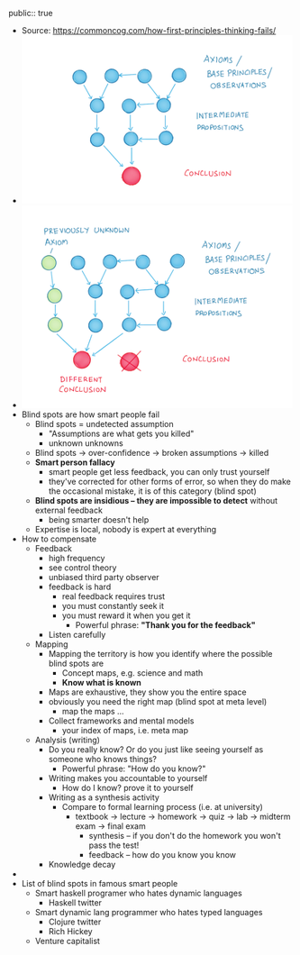 public:: true

- Source: https://commoncog.com/how-first-principles-thinking-fails/
- ![image.png](../assets/image_1689514053177_0.png)
- ![image.png](../assets/image_1688564105841_0.png)
- Blind spots are how smart people fail
	- Blind spots = undetected assumption
		- "Assumptions are what gets you killed"
		- unknown unknowns
	- Blind spots -> over-confidence -> broken assumptions -> killed
	- **Smart person fallacy**
		- smart people get less feedback, you can only trust yourself
		- they've corrected for other forms of error, so when they do make the occasional mistake, it is of this category (blind spot)
	- **Blind spots are insidious – they are impossible to detect** without external feedback
		- being smarter doesn't help
	- Expertise is local, nobody is expert at everything
- How to compensate
	- Feedback
		- high frequency
		- see control theory
		- unbiased third party observer
		- feedback is hard
			- real feedback requires trust
			- you must constantly seek it
			- you must reward it when you get it
				- Powerful phrase: **"Thank you for the feedback"**
		- Listen carefully
	- Mapping
		- Mapping the territory is how you identify where the possible blind spots are
			- Concept maps, e.g. science and math
			- **Know what is known**
		- Maps are exhaustive, they show you the entire space
		- obviously you need the right map (blind spot at meta level)
			- map the maps ...
		- Collect frameworks and mental models
			- your index of maps, i.e. meta map
	- Analysis (writing)
		- Do you really know? Or do you just like seeing yourself as someone who knows things?
			- Powerful phrase: "How do you know?"
		- Writing makes you accountable to yourself
			- How do I know? prove it to yourself
		- Writing as a synthesis activity
			- Compare to formal learning process (i.e. at university)
				- textbook -> lecture -> homework -> quiz -> lab -> midterm exam -> final exam
					- synthesis – if you don't do the homework you won't pass the test!
					- feedback – how do you know you know
		- Knowledge decay
-
- List of blind spots in famous smart people
	- Smart haskell programer who hates dynamic languages
		- Haskell twitter
	- Smart dynamic lang programmer who hates typed languages
		- Clojure twitter
		- Rich Hickey
	- Venture capitalist